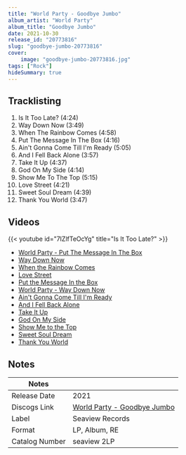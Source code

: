 ```yaml
---
title: "World Party - Goodbye Jumbo"
album_artist: "World Party"
album_title: "Goodbye Jumbo"
date: 2021-10-30
release_id: "20773816"
slug: "goodbye-jumbo-20773816"
cover:
    image: "goodbye-jumbo-20773816.jpg"
tags: ["Rock"]
hideSummary: true
---
```


## Tracklisting
1. Is It Too Late? (4:24)
2. Way Down Now (3:49)
3. When The Rainbow Comes (4:58)
4. Put The Message In The Box (4:16)
5. Ain't Gonna Come Till I'm Ready (5:05)
6. And I Fell Back Alone (3:57)
7. Take It Up (4:37)
8. God On My Side (4:14)
9. Show Me To The Top (5:15)
10. Love Street (4:21)
11. Sweet Soul Dream (4:39)
12. Thank You World (3:47)

## Videos
{{< youtube id="7IZlfTeOcYg" title="Is It Too Late?" >}}
- [World Party - Put The Message In The Box](https://www.youtube.com/watch?v=DXDJbqws3MY)
- [Way Down Now](https://www.youtube.com/watch?v=ipI3R0Rcdk8)
- [When the Rainbow Comes](https://www.youtube.com/watch?v=KxIdCo48Fsk)
- [Love Street](https://www.youtube.com/watch?v=0lD_Hw6Eaj8)
- [Put the Message In the Box](https://www.youtube.com/watch?v=qrj77Fqjj-4)
- [World Party - Way Down Now](https://www.youtube.com/watch?v=ZZrIdbumFiI)
- [Ain't Gonna Come Till I'm Ready](https://www.youtube.com/watch?v=Ezh1T3rk-74)
- [And I Fell Back Alone](https://www.youtube.com/watch?v=OMbszCD7R04)
- [Take It Up](https://www.youtube.com/watch?v=2uxb2eAwJLc)
- [God On My Side](https://www.youtube.com/watch?v=I3dLgwbYHqw)
- [Show Me to the Top](https://www.youtube.com/watch?v=TiyKBmHG3Ro)
- [Sweet Soul Dream](https://www.youtube.com/watch?v=NJcop92PPT0)
- [Thank You World](https://www.youtube.com/watch?v=6o8tGRwGGp0)

## Notes

| Notes          |             |
| ---------------| ----------- |
| Release Date   | 2021 |
| Discogs Link   | [World Party - Goodbye Jumbo](https://www.discogs.com/release/20773816) |
| Label          | Seaview Records |
| Format         | LP, Album, RE |
| Catalog Number | seaview 2LP |

